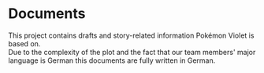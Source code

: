 # Documents
This project contains drafts and story-related information Pokémon Violet is based on.  
Due to the complexity of the plot and the fact that our team members' major language is German this documents are fully written in German.